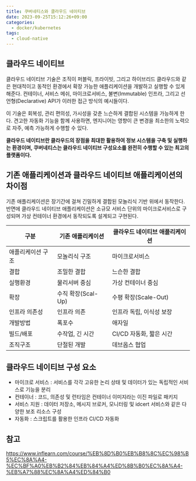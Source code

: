```yaml
---
title: 쿠버네티스와 클라우드 네이티브
date: 2023-09-25T15:12:26+09:00
categories:
  - docker/kubernetes
tags: 
  - cloud-native
---
```


## 클라우드 네이티브

클라우드 네이티브 기술은 조직이 퍼블릭, 프라이빗, 그리고 하이브리드 클라우드와 같은 현대적이고 동적인 환경에서 확장 가능한 애플리케이션을 개발하고 실행할 수 있게 해준다. 컨테이너, 서비스 메쉬, 마이크로서비스, 불변(Immutable) 인프라, 그리고 선언형(Declarative) API가 이러한 접근 방식의 예시들이다.

이 기술은 회복성, 관리 편의성, 가시성을 갖춘 느슨하게 결합된 시스템을 가능하게 한다. 견고한 자동화 기능을 함께 사용하면, 엔지니어는 영향이 큰 변경을 최소한의 노력으로 자주, 예측 가능하게 수행할 수 있다.

**클라우드 네이티브란 클라우드의 장점을 최대한 활용하여 정보 시스템을 구축 및 실행하는 환경이며, 쿠버네티스는 클라우드 네이티브 구성요소를 완전히 수행할 수 있는 최고의 플랫폼이다.**

## 기존 애플리케이션과 클라우드 네이티브 애플리케이션의 차이점

기존 애플리케이션은 장기간에 걸쳐 긴밀하게 결합된 모놀리식 기반 위에서 동작한다. 반면에 클라우드 네이티브 애플리케이션은 소규모 서비스 단위의 마이크로서비스로 구성되며 가상 컨테이너 환경에서 동작되도록 설계되고 구현된다.

|구분|기존 애플리케이션|클라우드 네이티브 애플리케이션|
|------|---|---|
|애플리케이션 구조|모놀리식 구조|마이크로서비스|
|결합|조밀한 결합|느슨한 결합|
|실행환경|물리서버 중심|가상 컨테이너 중심|
|확장|수직 확장(Scal-Up)|수평 확장(Scale-Out)|
|인프라 의존성|인프라 의존|인프라 독립, 이식성 보장|
|개발방법|폭포수|애자일|
|빌드/배포|수작업, 긴 시간|CI/CD 자동화, 짧은 시간|
|조직구조|단절된 개발|데브옵스 협업|

## 클라우드 네이티브 구성 요소

- 마이크로 서비스 : 서비스를 각각 고유한 논리 상태 및 데이터가 있는 독립적인 서비스로 기능을 분리
- 컨테이너 : 코드, 의존성 및 런타임은 컨테이너 이미지라는 이진 파일로 패키지
- 서비스 지원 : 데이터 저장소, 메시지 브로커, 모니터링 및 idcert 서비스와 같은 다양한 보조 리소스 구성
- 자동화 : 스크립트를 활용한 인프라 CI/CD 자동화

## 참고

https://www.inflearn.com/course/%EB%8D%B0%EB%B8%8C%EC%98%B5%EC%8A%A4-%EC%BF%A0%EB%B2%84%EB%84%A4%ED%8B%B0%EC%8A%A4-%EB%A7%88%EC%8A%A4%ED%84%B0
